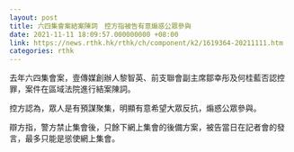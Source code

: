 ```yaml
---
layout: post
title: 六四集會案結案陳詞　控方指被告有意煽惑公眾參與
date: 2021-11-11 18:09:57.000000000 +08:00
link: https://news.rthk.hk/rthk/ch/component/k2/1619364-20211111.htm
categories: rthk
---
```


去年六四集會案，壹傳媒創辦人黎智英、前支聯會副主席鄒幸彤及何桂藍否認控罪，案件在區域法院進行結案陳詞。

控方認為，眾人是有預謀聚集，明顯有意希望大眾反抗，煽惑公眾參與。

辯方指，警方禁止集會後，只餘下網上集會的後備方案，被告當日在記者會的發言，最多只能是慫使網上集會。
